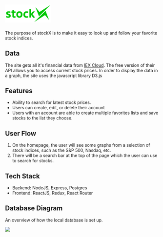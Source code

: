 # <img src="https://raw.githubusercontent.com/jasparvb/stockX-frontend/master/public/stockX-logo.png" alt="alt text" width="150px" height="auto">  
The purpose of stockX is to make it easy to look up and follow your favorite stock indices.


## Data
The site gets all it's financial data from [IEX Cloud](https://iexcloud.io/). The free version of their API allows you to access current stock prices.
In order to display the data in a graph, the site uses the javascript library D3.js

## Features
- Ability to search for latest stock prices.
- Users can create, edit, or delete their account
- Users with an account are able to create multiple favorites lists and save stocks to the list they choose.

## User Flow
1. On the homepage, the user will see some graphs from a selection of stock indices, such as the S&P 500, Nasdaq, etc.
2. There will be a search bar at the top of the page which the user can use to search for stocks.

## Tech Stack
- Backend: NodeJS, Express, Postgres
- Frontend: ReactJS, Redux, React Router

## Database Diagram
An overview of how the local database is set up.

![](https://raw.githubusercontent.com/jasparvb/isports-capstone/master/static/img/tables.JPG)